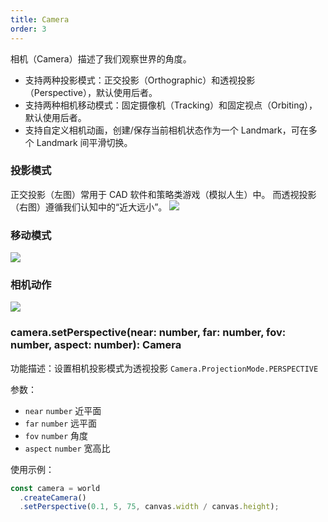 ```yaml
---
title: Camera
order: 3
---
```


相机（Camera）描述了我们观察世界的角度。

- 支持两种投影模式：正交投影（Orthographic）和透视投影（Perspective），默认使用后者。
- 支持两种相机移动模式：固定摄像机（Tracking）和固定视点（Orbiting），默认使用后者。
- 支持自定义相机动画，创建/保存当前相机状态作为一个 Landmark，可在多个 Landmark 间平滑切换。

### 投影模式

正交投影（左图）常用于 CAD 软件和策略类游戏（模拟人生）中。
而透视投影（右图）遵循我们认知中的“近大远小”。
![](https://www.scratchapixel.com/images/upload/perspective-matrix/projectionsexample.png)

### 移动模式

![](https://gw.alipayobjects.com/mdn/rms_6ae20b/afts/img/A*vNDVQ5tE4G0AAAAAAAAAAAAAARQnAQ)

### 相机动作

![](http://learnwebgl.brown37.net/_images/camera_motion.png)

### camera.setPerspective(near: number, far: number, fov: number, aspect: number): Camera

功能描述：设置相机投影模式为透视投影 `Camera.ProjectionMode.PERSPECTIVE`

参数：

- `near` `number` 近平面
- `far` `number` 远平面
- `fov` `number` 角度
- `aspect` `number` 宽高比

使用示例：

```ts
const camera = world
  .createCamera()
  .setPerspective(0.1, 5, 75, canvas.width / canvas.height);
```
